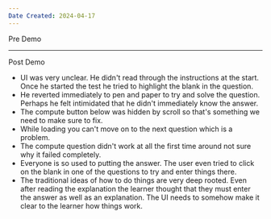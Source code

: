 ```yaml
---
Date Created: 2024-04-17
---
```

Pre Demo


----
Post Demo
- UI was very unclear. He didn't read through the instructions at the start. Once he started the test he tried to highlight the blank in the question.
- He reverted immediately to pen and paper to try and solve the question. Perhaps he felt intimidated that he didn't immediately know the answer. 
- The compute button below was hidden by scroll so that's something we need to make sure to fix.
- While loading you can't move on to the next question which is a problem.
- The compute question didn't work at all the first time around not sure why it failed completely. 
- Everyone is so used to putting the answer. The user even tried to click on the blank in one of the questions to try and enter things there. 
- The traditional ideas of how to do things are very deep rooted. Even after reading the explanation the learner thought that they must enter the answer as well as an explanation. The UI needs to somehow make it clear to the learner how things work. 